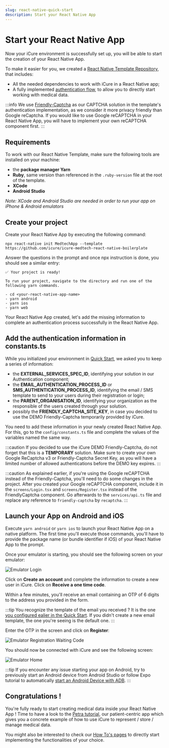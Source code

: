 ```yaml
---
slug: react-native-quick-start
description: Start your React Native App
---
```


# Start your React Native App

Now your iCure environment is successfully set up, you will be able to start the creation of your React Native App. 

To make it easier for you, we created a [React Native Template Repository](https://github.com/icure/icure-medtech-react-native-boilerplate), that includes: 
- All the needed dependencies to work with iCure in a React Native app;
- A fully implemented [authentication flow](https://docs.icure.com/sdks/how-to/how-to-authenticate-a-user/how-to-authenticate-a-user), to allow you to directly start working with medical data. 

:::info
We use [Friendly-Captcha](https://friendlycaptcha.com/) as our CAPTCHA solution in the template's authentication implementation, as we consider it more privacy friendly than Google reCaptcha. If you would like to use Google reCAPTCHA in your React Native App, you will have to implement your own reCAPTCHA component first. 
:::

## Requirements 
To work with our React Native Template, make sure the following tools are installed on your machine: 
- the **package manager Yarn**
- **Ruby**, same version than referenced in the `.ruby-version` file at the root of the template. 
- **XCode**
- **Android Studio**

*Note: XCode and Android Studio are needed in order to run your app on iPhone & Android emulators*


## Create your project
Create your React Native App by executing the following command: 
```
npx react-native init MedtechApp --template https://github.com/icure/icure-medtech-react-native-boilerplate
```

Answer the questions in the prompt and once npx instruction is done, you should see a similar entry: 
```
✅ Your project is ready!

To run your project, navigate to the directory and run one of the following yarn commands.

- cd <your-react-native-app-name>
- yarn android
- yarn ios
- yarn web
```

Your React Native App created, let's add the missing information to complete an authentication process successfully in the React Native App. 

## Add the authentication information in constants.ts
While you initialized your environment in [Quick Start](./index.md), we asked you to keep a series of information: 
- the **EXTERNAL_SERVICES_SPEC_ID**, identifying your solution in our Authentication component; 
- the **EMAIL_AUTHENTICATION_PROCESS_ID** or **SMS_AUTHENTICATION_PROCESS_ID**, identifying the email / SMS template to send to your users during their registration or login;
- the **PARENT_ORGANISATION_ID**, identifying your organization as the responsible of the users created through your solution.
- possibly the **FRIENDLY_CAPTCHA_SITE_KEY**, in case you decided to use the DEMO Friendly-Captcha temporarily provided by iCure. 

You need to add these information in your newly created React Native App. 
For this, go to the `config/constants.ts` file and complete the values of the variables named the same way.

:::caution
If you decided to use the iCure DEMO Friendly-Captcha, do not forget that this is a **TEMPORARY** solution. Make sure to create your own Google ReCaptcha v3 or Friendly-Captcha Secret Key, as you will have a limited number of allowed authentications before the DEMO key expires. 
:::

:::caution
As explained earlier, if you're using the Google reCAPTCHA instead of the Friendly-Captcha, you'll need to do some changes in the project. 
After you created your Google reCAPTCHA component, include it in the `screens/Login.tsx` and `screens/Register.tsx` instead of the FriendlyCaptcha component. Go afterwards to the `services/api.ts` file and replace any reference to `friendly-captcha` by `recaptcha`. 
:::

## Launch your App on Android and iOS
Execute `yarn android` or `yarn ios` to launch your React Native App on a native platform. 
The first time you'll execute those commands, you'll have to provide the package name (or bundle identifier if iOS) of your React Native App to the prompt. 

Once your emulator is starting, you should see the following screen on your emulator: 

![Emulator Login](./img/emulator_login_screen.png)

Click on **Create an account** and complete the information to create a new user in iCure. Click on **Receive a one time code**. 

Within a few minutes, you'll receive an email containing an OTP of 6 digits to the address you provided in the form. 

:::tip
You recognize the template of the email you received ? It is the one [you configured ealier in the Quick Start](./index.md#get-your-authentication-process-ids). If you didn't create a new email template, the one you're seeing is the default one. 
:::

Enter the OTP in the screen and click on **Register**: 

![Emulator Registration Waiting Code](./img/emulator_register_waiting_code_screen.png)

You should now be connected with iCure and see the following screen: 

![Emulator Home](./img/emulator_home.png)


:::tip
If you encounter any issue starting your app on Android, try to previously start an Android device from Android Studio or follow Expo tutorial to automatically [start an Android Device with ADB](https://docs.expo.dev/workflow/android-studio-emulator/).
:::

## Congratulations !
You're fully ready to start creating medical data inside your React Native App ! Time to have a look to the [Petra tutorial](../tutorial/petra/foreword.md), our patient-centric app which gives you a concrete example of how to use iCure to represent / store / manage medical data. 

You might also be interested to check our [How To's pages](../how-to/index) to directly start implementing the functionalities of your choice. 
